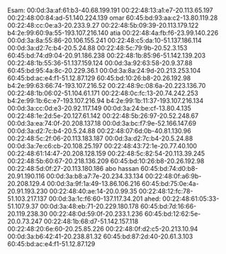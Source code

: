Esam:
00:0d:3a:af:61:b3-40.68.199.191
00:22:48:13:a1:e7-20.113.65.197
00:22:48:00:84:ad-51.140.224.139
omar
60:45:bd:93:aa:c2-13.80.119.28
00:22:48:cc:0e:a3-20.233.9.27
00:22:48:5b:09:39-20.113.179.122
b4:2e:99:60:9a:55-193.107.216.140
atia
00:22:48:4a:fb:f6-23.99.140.226
00:0d:3a:8a:55:86-20.106.155.241
00:22:48:c5:da:10-51.137.186.114
00:0d:3a:d2:7c:b4-20.5.24.88
00:22:48:5c:79:9b-20.52.3.153
60:45:bd:74:d9:04-20.91.186.238
00:22:48:1b:85:96-51.142.139.203
00:22:48:1b:55:36-51.137.159.124
00:0d:3a:92:63:58-20.9.37.88
60:45:bd:95:4a:8c-20.229.36.1
00:0d:3a:8a:24:9d-20.213.253.104
60:45:bd:ac:e4:f1-51.12.87.129
60:45:bd:10:26:b8-20.26.192.98
b4:2e:99:63:66:74-193.107.216.52
00:22:48:9c:08:6a-20.223.136.70
00:22:48:1b:06:02-51.104.61.171
00:22:48:0c:fc:13-20.74.242.253
b4:2e:99:1b:6c:e7-193.107.216.94 
b4:2e:99:1b:11:37-193.107.216.134
00:0d:3a:cc:0d:e3-20.92.117.149
00:0d:3a:24:be:cf-13.80.4.135
00:22:48:1e:2d:5e-20.127.61.142
00:22:48:5b:26:97-20.52.248.67
00:0d:3a:ea:74:0f-20.208.137.18
00:0d:3a:bc:f7:9e-52.166.147.69
00:0d:3a:d2:7c:b4-20.5.24.88
00:22:48:07:6d:0b-40.81.130.96
00:22:48:5c:2f:06-20.113.183.187
00:0d:3a:d2:7c:b4-20.5.24.88
00:0d:3a:7e:c6:cb-20.108.25.197
00:22:48:43:72:1e-20.77.40.100
00:22:48:61:14:47-20.208.128.159
00:22:48:5c:82:54-20.113.39.245
00:22:48:5b:60:67-20.218.136.209
60:45:bd:10:26:b8-20.26.192.98
00:22:48:5d:0f:27-20.113.180.186
abo hassan
60:45:bd:74:d0:b8-20.91.190.116
00:0d:3a:b8:a7:7e-20.234.33.134
00:22:48:0f:a6:9b-20.208.129.4
00:0d:3a:9f:1a:49-13.86.106.216
60:45:bd:75:0e:4a-20.91.193.230
00:22:48:40:ae:14-20.0.99.35
00:22:48:12:fc:78-51.103.217.137
00:0d:3a:1c:f6:60-137.117.34.201
ahed:
00:22:48:61:05:33-51.107.9.37
00:0d:3a:48:eb:71-20.229.180.178
60:45:bd:7d:16:66-20.119.238.30
00:22:48:0d:59:0f-20.233.1.236
60:45:bd:12:62:5e-20.0.73.247
00:22:48:1b:68:d7-51.142.157.118  
00:22:48:20:6e:60-20.25.85.226
00:22:48:0f:d2:c5-20.213.10.94
00:0d:3a:b6:42:41-20.238.81.32
60:45:bd:87:2d:40-20.61.3.103
60:45:bd:ac:e4:f1-51.12.87.129




